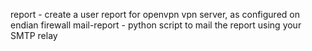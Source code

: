 report - create a user report for openvpn vpn server, as configured on endian firewall
mail-report - python script to mail the report using your SMTP relay
